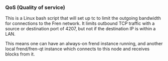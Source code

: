 ### QoS (Quality of service) ###

This is a Linux bash script that will set up tc to limit the outgoing bandwidth for connections to the Fren network. It limits outbound TCP traffic with a source or destination port of 4207, but not if the destination IP is within a LAN.

This means one can have an always-on frend instance running, and another local frend/fren-qt instance which connects to this node and receives blocks from it.

